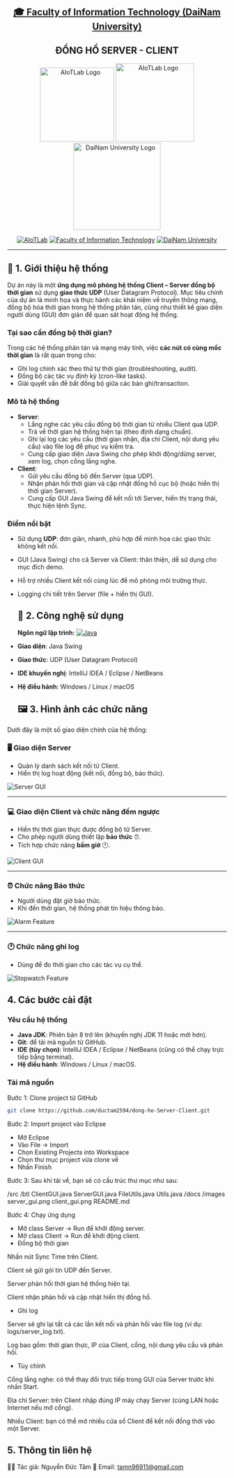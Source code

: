 <h2 align="center">
    <a href="https://dainam.edu.vn/vi/khoa-cong-nghe-thong-tin">
    🎓 Faculty of Information Technology (DaiNam University)
    </a>
</h2>
<h2 align="center">
    ĐỒNG HỒ SERVER - CLIENT
</h2>
<div align="center">
    <p align="center">
        <img alt="AIoTLab Logo" width="170" src="https://github.com/user-attachments/assets/711a2cd8-7eb4-4dae-9d90-12c0a0a208a2" />
        <img alt="AIoTLab Logo" width="180" src="https://github.com/user-attachments/assets/dc2ef2b8-9a70-4cfa-9b4b-f6c2f25f1660" />
        <img alt="DaiNam University Logo" width="200" src="https://github.com/user-attachments/assets/77fe0fd1-2e55-4032-be3c-b1a705a1b574" />
    </p>

[![AIoTLab](https://img.shields.io/badge/AIoTLab-green?style=for-the-badge)](https://www.facebook.com/DNUAIoTLab)
[![Faculty of Information Technology](https://img.shields.io/badge/Faculty%20of%20Information%20Technology-blue?style=for-the-badge)](https://dainam.edu.vn/vi/khoa-cong-nghe-thong-tin)
[![DaiNam University](https://img.shields.io/badge/DaiNam%20University-orange?style=for-the-badge)](https://dainam.edu.vn)

</div>

---

## 📖 1. Giới thiệu hệ thống

Dự án này là một **ứng dụng mô phỏng hệ thống Client – Server đồng bộ thời gian** sử dụng **giao thức UDP** (User Datagram Protocol). Mục tiêu chính của dự án là minh họa và thực hành các khái niệm về truyền thông mạng, đồng bộ hóa thời gian trong hệ thống phân tán, cũng như thiết kế giao diện người dùng (GUI) đơn giản để quan sát hoạt động hệ thống.

### Tại sao cần đồng bộ thời gian?
Trong các hệ thống phân tán và mạng máy tính, việc **các nút có cùng mốc thời gian** là rất quan trọng cho:
- Ghi log chính xác theo thứ tự thời gian (troubleshooting, audit).
- Đồng bộ các tác vụ định kỳ (cron-like tasks).
- Giải quyết vấn đề bất đồng bộ giữa các bản ghi/transaction.

### Mô tả hệ thống
- **Server**:
  - Lắng nghe các yêu cầu đồng bộ thời gian từ nhiều Client qua UDP.
  - Trả về thời gian hệ thống hiện tại (theo định dạng chuẩn).
  - Ghi lại log các yêu cầu (thời gian nhận, địa chỉ Client, nội dung yêu cầu) vào file log để phục vụ kiểm tra.
  - Cung cấp giao diện Java Swing cho phép khởi động/dừng server, xem log, chọn cổng lắng nghe.
- **Client**:
  - Gửi yêu cầu đồng bộ đến Server (qua UDP).
  - Nhận phản hồi thời gian và cập nhật đồng hồ cục bộ (hoặc hiển thị thời gian Server).
  - Cung cấp GUI Java Swing để kết nối tới Server, hiển thị trạng thái, thực hiện lệnh Sync.

### Điểm nổi bật
- Sử dụng **UDP**: đơn giản, nhanh, phù hợp để minh họa các giao thức không kết nối.
- GUI (Java Swing) cho cả Server và Client: thân thiện, dễ sử dụng cho mục đích demo.
- Hỗ trợ nhiều Client kết nối cùng lúc để mô phỏng môi trường thực.
- Logging chi tiết trên Server (file + hiển thị GUI).


  ## 🔧 2. Công nghệ sử dụng
   **Ngôn ngữ lập trình:** [![Java](https://img.shields.io/badge/Java-007396?style=for-the-badge&logo=java&logoColor=white)](https://www.java.com/)
- **Giao diện**: Java Swing  
- **Giao thức**: UDP (User Datagram Protocol)  
- **IDE khuyến nghị**: IntelliJ IDEA / Eclipse / NetBeans  
- **Hệ điều hành**: Windows / Linux / macOS  

   ## 🖼️ 3. Hình ảnh các chức năng  

Dưới đây là một số giao diện chính của hệ thống:  

### 🖥️ Giao diện Server  
- Quản lý danh sách kết nối từ Client.  
- Hiển thị log hoạt động (kết nối, đồng bộ, báo thức).  

![Server GUI](./docs/1.png)  

---

### 💻 Giao diện Client và chức năng đếm ngược
- Hiển thị thời gian thực được đồng bộ từ Server.  
- Cho phép người dùng thiết lập **báo thức** ⏰.  
- Tích hợp chức năng **bấm giờ** 🕐.  

![Client GUI](./docs/2.png)

---

### ⏰ Chức năng Báo thức  
- Người dùng đặt giờ báo thức.  
- Khi đến thời gian, hệ thống phát tín hiệu thông báo.  

![Alarm Feature](./docs/3.png)  

---

### 🕐 Chức năng ghi log
- Dùng để đo thời gian cho các tác vụ cụ thể.  

![Stopwatch Feature](./docs/4.png)

## 4. Các bước cài đặt

### Yêu cầu hệ thống

- **Java JDK**: Phiên bản 8 trở lên (khuyến nghị JDK 11 hoặc mới hơn).  
- **Git**: để tải mã nguồn từ GitHub.  
- **IDE (tùy chọn)**: IntelliJ IDEA / Eclipse / NetBeans (cũng có thể chạy trực tiếp bằng terminal).  
- **Hệ điều hành**: Windows / Linux / macOS.  

### Tải mã nguồn

Bước 1: Clone project từ GitHub
```bash
git clone https://github.com/ductam2594/dong-ho-Server-Client.git
```
Bước 2: Import project vào Eclipse

- Mở Eclipse
- Vào File → Import
- Chọn Existing Projects into Workspace
- Chọn thư mục project vừa clone về
- Nhấn Finish

Bước 3: Sau khi tải về, bạn sẽ có cấu trúc thư mục như sau:

/src
  /btl
    ClientGUI.java
    ServerGUI.java
    FileUtils.java
    Utils.java
/docs
  /images
    server_gui.png
    client_gui.png
README.md

Bước 4: Chạy ứng dụng

- Mở class Server → Run để khởi động server.
- Mở class Client → Run để khởi động client.
- Đồng bộ thời gian

Nhấn nút Sync Time trên Client.

Client sẽ gửi gói tin UDP đến Server.

Server phản hồi thời gian hệ thống hiện tại.

Client nhận phản hồi và cập nhật hiển thị đồng hồ.

- Ghi log

Server sẽ ghi lại tất cả các lần kết nối và phản hồi vào file log (ví dụ: logs/server_log.txt).

Log bao gồm: thời gian thực, IP của Client, cổng, nội dung yêu cầu và phản hồi.

- Tùy chỉnh

Cổng lắng nghe: có thể thay đổi trực tiếp trong GUI của Server trước khi nhấn Start.

Địa chỉ Server: trên Client nhập đúng IP máy chạy Server (cùng LAN hoặc Internet nếu mở cổng).

Nhiều Client: bạn có thể mở nhiều cửa sổ Client để kết nối đồng thời vào một Server.

## 5. Thông tin liên hệ

👨‍💻 Tác giả: Nguyễn Đức Tâm
📧 Email: tamn96911@gmail.com